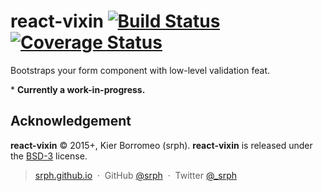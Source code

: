# react-vixin [![Build Status](https://travis-ci.org/srph/react-vixin.svg)](https://travis-ci.org/srph/react-vixin) [![Coverage Status](https://coveralls.io/repos/srph/react-vixin/badge.svg)](https://coveralls.io/r/srph/react-vixin)

Bootstraps your form component with low-level validation feat.

\* **Currently a work-in-progress.**

## Acknowledgement

**react-vixin** © 2015+, Kier Borromeo (srph). **react-vixin** is released under the [BSD-3](http://opensource.org/licenses/BSD-3-Clause) license.

> [srph.github.io](http://srph.github.io) &nbsp;&middot;&nbsp;
> GitHub [@srph](https://github.com/srph) &nbsp;&middot;&nbsp;
> Twitter [@_srph](https://twitter.com/_srph)
